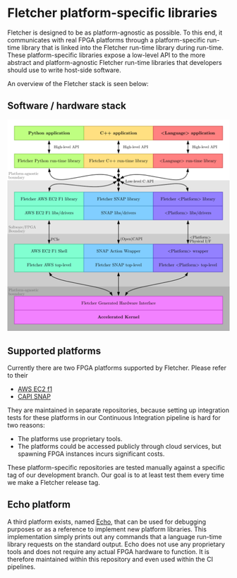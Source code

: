 # Fletcher platform-specific libraries

Fletcher is designed to be as platform-agnostic as possible. To this end, it communicates with real FPGA platforms 
through a platform-specific run-time library that is linked into the Fletcher run-time library during run-time. These
platform-specific libraries expose a low-level API to the more abstract and platform-agnostic Fletcher run-time 
libraries that developers should use to write host-side software.

An overview of the Fletcher stack is seen below:

## Software / hardware stack
![Fletcher stack](fletcher-stack.svg)

## Supported platforms
Currently there are two FPGA platforms supported by Fletcher. Please refer to their 
* [AWS EC2 f1](https://github.com/abs-tudelft/fletcher-aws)
* [CAPI SNAP](https://github.com/abs-tudelft/fletcher-snap)

They are maintained in separate repositories, because setting up integration tests for these platforms in our 
Continuous Integration pipeline is hard for two reasons:
* The platforms use proprietary tools.
* The platforms could be accessed publicly through cloud services, but spawning FPGA instances incurs significant 
costs.

These platform-specific repositories are tested manually against a specific tag of our development branch. Our goal is
to at least test them every time we make a Fletcher release tag.

## Echo platform

A third platform exists, named [Echo](echo), that can be used for debugging purposes or as a reference to implement new 
platform libraries. This implementation simply prints out any commands that a language run-time library requests on 
the standard output. Echo does not use any proprietary tools and does not require any actual FPGA hardware to function.
It is therefore maintained within this repository and even used within the CI pipelines.
